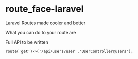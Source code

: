 # route_face-laravel
Laravel Routes made cooler and better


What you can do to your route are



Full API to be written
```
route('get')->('/api/users/user','UserController@users');
```
